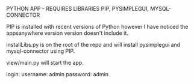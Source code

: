 PYTHON APP - REQUIRES LIBRARIES PIP, PYSIMPLEGUI, MYSQL-CONNECTOR

PIP is installed with recent versions of Python however I have noticed the appsanywhere version version doesn't include it.

installLibs.py is on the root of the repo and will install pysimplegui and mysql-connector using PIP.

view/main.py will start the app.

login: username: admin           password: admin

